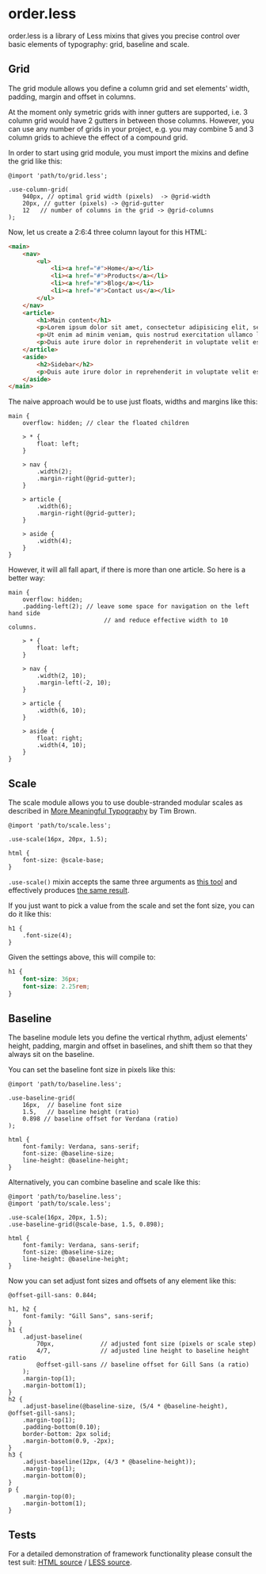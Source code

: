 # order.less

order.less is a library of Less mixins that gives you precise control over basic elements of  typography: grid, baseline and scale.

## Grid

The grid module allows you define a column grid and set elements' width, padding, margin and offset in columns.

At the moment only symetric grids with inner gutters are supported, i.e. 3 column grid would have 2 gutters in between those columns. However, you can use any number of grids in your project, e.g. you may combine 5 and 3 column grids to achieve the effect of a compound grid.

In order to start using grid module, you must import the mixins and define the grid like this:

```less
@import 'path/to/grid.less';

.use-column-grid(
    940px, // optimal grid width (pixels)  -> @grid-width
    20px, // gutter (pixels) -> @grid-gutter
    12   // number of columns in the grid -> @grid-columns
);
```

Now, let us create a 2:6:4 three column layout for this HTML:

```html
<main>
    <nav>
        <ul>
            <li><a href="#">Home</a></li>
            <li><a href="#">Products</a></li>
            <li><a href="#">Blog</a></li>
            <li><a href="#">Contact us</a></li>
        </ul>
    </nav>
    <article>
        <h1>Main content</h1>
        <p>Lorem ipsum dolor sit amet, consectetur adipisicing elit, sed do eiusmod tempor incididunt ut labore et dolore magna aliqua.</p>
        <p>Ut enim ad minim veniam, quis nostrud exercitation ullamco laboris nisi ut aliquip ex ea commodo consequat.</p>
        <p>Duis aute irure dolor in reprehenderit in voluptate velit esse cillum dolore eu fugiat nulla pariatur. Excepteur sint occaecat cupidatat non proident, sunt in culpa qui officia deserunt mollit anim id est laborum.</p>
    </article>
    <aside>
        <h2>Sidebar</h2>
        <p>Duis aute irure dolor in reprehenderit in voluptate velit esse cillum dolore eu fugiat nulla pariatur. Excepteur sint occaecat cupidatat non proident, sunt in culpa qui officia deserunt mollit anim id est laborum.</p>
    </aside>
</main>
```

The naive approach would be to use just floats, widths and margins like this:

```less
main {
    overflow: hidden; // clear the floated children
    
    > * {
        float: left;
    }
    
    > nav {
        .width(2);
        .margin-right(@grid-gutter);
    }
    
    > article {
        .width(6);
        .margin-right(@grid-gutter);
    }
    
    > aside {
        .width(4);
    }
}
```

However, it will all fall apart, if there is more than one article. So here is a better way:

```less
main {
    overflow: hidden;      
    .padding-left(2); // leave some space for navigation on the left hand side
                           // and reduce effective width to 10 columns.
    
    > * {
        float: left;
    }
    
    > nav {
        .width(2, 10);
        .margin-left(-2, 10);
    }
    
    > article {
        .width(6, 10);
    }
    
    > aside {
        float: right;
        .width(4, 10);
    }
}
```


## Scale

The scale module allows you to use double-stranded modular scales as described in [More Meaningful Typography](http://alistapart.com/article/more-meaningful-typography) by Tim Brown. 

```less
@import 'path/to/scale.less';

.use-scale(16px, 20px, 1.5);

html {
    font-size: @scale-base;
}
```

`.use-scale()` mixin accepts the same three arguments as [this tool](http://modularscale.com) and effectively produces [the same result](http://modularscale.com/scale/?px1=16&px2=20&ra1=1.5).

If you just want to pick a value from the scale and set the font size, you can do it like this:

```less
h1 {
    .font-size(4);
}
```

Given the settings above, this will compile to:

```css
h1 {
    font-size: 36px;
    font-size: 2.25rem;
}
```


## Baseline

The baseline module lets you define the vertical rhythm, adjust elements' height, padding, margin and offset in baselines, and shift them so that they always sit on the baseline.

You can set the baseline font size in pixels like this:

```less
@import 'path/to/baseline.less';

.use-baseline-grid(
    16px,  // baseline font size
    1.5,   // baseline height (ratio)
    0.898 // baseline offset for Verdana (ratio)
);

html {
    font-family: Verdana, sans-serif;
    font-size: @baseline-size;
    line-height: @baseline-height;
}
```

Alternatively, you can combine baseline and scale like this:

```less
@import 'path/to/baseline.less';
@import 'path/to/scale.less';

.use-scale(16px, 20px, 1.5);
.use-baseline-grid(@scale-base, 1.5, 0.898);

html {
    font-family: Verdana, sans-serif;
    font-size: @baseline-size;
    line-height: @baseline-height;
}
```

Now you can set adjust font sizes and offsets of any element like this:

```less
@offset-gill-sans: 0.844;

h1, h2 {
    font-family: "Gill Sans", sans-serif;
}
h1 {
    .adjust-baseline(
        70px,             // adjusted font size (pixels or scale step)
        4/7,              // adjusted line height to baseline height ratio
        @offset-gill-sans // baseline offset for Gill Sans (a ratio)
    );
    .margin-top(1);
    .margin-bottom(1);
}
h2 {
    .adjust-baseline(@baseline-size, (5/4 * @baseline-height), @offset-gill-sans);
    .margin-top(1);
    .padding-bottom(0.10);
    border-bottom: 2px solid;
    .margin-bottom(0.9, -2px);
}
h3 {
    .adjust-baseline(12px, (4/3 * @baseline-height));
    .margin-top(1);
    .margin-bottom(0);
}
p {
    .margin-top(0);
    .margin-bottom(1);
}
```

## Tests

For a detailed demonstration of framework functionality please consult the test suit: [HTML source](./tests/index.html) / [LESS source](./tests/stylesheet.less).